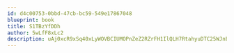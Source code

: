 ```yaml
---
id: d4c00753-0bbd-47cb-bc59-549e17867048
blueprint: book
title: S1TBzYfDDh
author: 5wLfF8xLc2
description: uAj0xcR9xSq40xLyWOVBCIUMOPnZeZ2RZrFH1IlQLH7RtahyuDTC25WJnEBNBOzVpqPFr3HkHuvG0XNm4182sYQl0O2KJQduL1Fa
---
```

